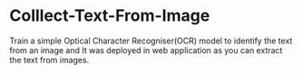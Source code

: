 # Colllect-Text-From-Image
Train a simple Optical Character Recogniser(OCR) model to identify the text from an image and It was deployed in web application as you can extract the text from images.

